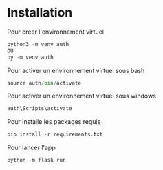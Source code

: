 # Installation

Pour créer l'environnement virtuel

```python
python3 -m venv auth
OU
py -m venv auth
```

Pour activer un environnement virtuel sous bash

```python
source auth/bin/activate
```

Pour activer un environnement virtuel sous windows

```powershell
auth\Scripts\activate
```

Pour installe les packages requis

```python
pip install -r requirements.txt
```

Pour lancer l'app

```python
python -m flask run
```
